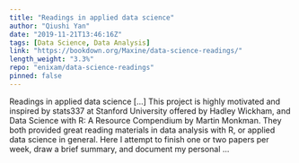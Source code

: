 ```yaml
---
title: "Readings in applied data science"
author: "Qiushi Yan"
date: "2019-11-21T13:46:16Z"
tags: [Data Science, Data Analysis]
link: "https://bookdown.org/Maxine/data-science-readings/"
length_weight: "3.3%"
repo: "enixam/data-science-readings"
pinned: false
---
```


Readings in applied data science [...] This project is highly motivated and inspired by stats337 at Stanford University offered by Hadley Wickham, and Data Science with R: A Resource Compendium by Martin Monkman. They both provided great reading materials in data analysis with R, or applied data science in general. Here I attempt to finish one or two papers per week, draw a brief summary, and document my personal ...
